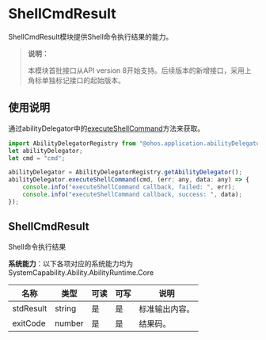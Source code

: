 # ShellCmdResult

ShellCmdResult模块提供Shell命令执行结果的能力。

> **说明：**
> 
> 本模块首批接口从API version 8开始支持。后续版本的新增接口，采用上角标单独标记接口的起始版本。

## 使用说明

通过abilityDelegator中的[executeShellCommand](js-apis-application-abilityDelegator.md#executeshellcommand)方法来获取。

```js
import AbilityDelegatorRegistry from "@ohos.application.abilityDelegatorRegistry";
let abilityDelegator;
let cmd = "cmd";

abilityDelegator = AbilityDelegatorRegistry.getAbilityDelegator();
abilityDelegator.executeShellCommand(cmd, (err: any, data: any) => {
    console.info("executeShellCommand callback, failed: ", err);
    console.info("executeShellCommand callback, success: ", data);
});
```

## ShellCmdResult

Shell命令执行结果

**系统能力**：以下各项对应的系统能力均为SystemCapability.Ability.AbilityRuntime.Core

| 名称      | 类型   | 可读 | 可写 | 说明                                                         |
| --------- | ------ | ---- | ---- | ------------------------------------------------------------ |
| stdResult | string | 是   | 是   | 标准输出内容。 |
| exitCode  | number | 是   | 是   | 结果码。 |
